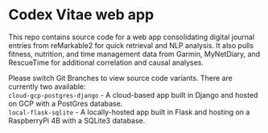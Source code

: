 # Codex Vitae web app
<!-- Actual text -->
This repo contains source code for a web app consolidating digital journal entries from reMarkable2 for quick retrieval and NLP analysis. It also pulls fitness, nutrition, and time management data from Garmin, MyNetDiary, and RescueTime for additional correlation and causal analyses.

Please switch Git Branches to view source code variants. There are currently two available:<br>
`cloud-gcp-postgres-django` - A cloud-based app built in Django and hosted on GCP with a PostGres database.<br>
`local-flask-sqlite` - A locally-hosted app built in Flask and hosting on a RaspberryPi 4B with a SQLite3 database.